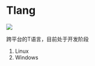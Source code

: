 # Tlang
[![](https://travis-ci.com/Nevermore1994/Tlang.svg?branch=master)](https://travis-ci.com/github/Nevermore1994/Tlang)

跨平台的T语言，目前处于开发阶段

1. Linux
2. Windows
